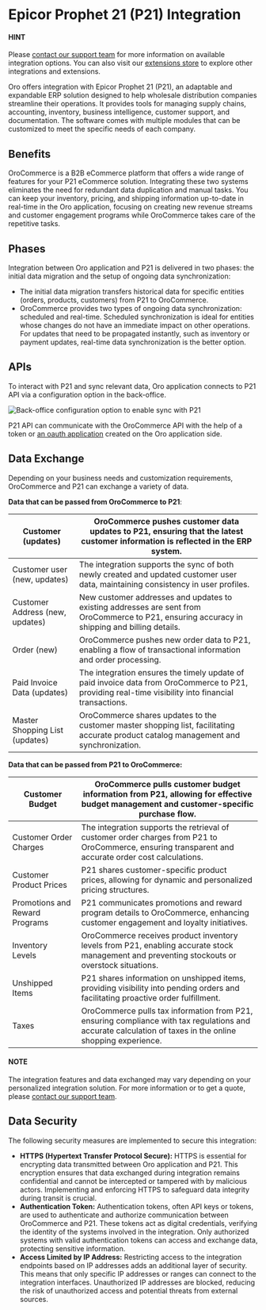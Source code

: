 <a id="integrations-erp-epicor"></a>

# Epicor Prophet 21 (P21) Integration

#### HINT
Please <a href="https://oroinc.com/contact-us/" target="_blank">contact our support team</a> for more information on available integration options. You can also visit our <a href="https://extensions.oroinc.com/" target="_blank">extensions store</a> to explore other integrations and extensions.

Oro offers integration with Epicor Prophet 21 (P21), an adaptable and expandable ERP solution designed to help wholesale distribution companies streamline their operations. It provides tools for managing supply chains, accounting, inventory, business intelligence, customer support, and documentation. The software comes with multiple modules that can be customized to meet the specific needs of each company.

## Benefits

OroCommerce is a B2B eCommerce platform that offers a wide range of features for your P21 eCommerce solution. Integrating these two systems eliminates the need for redundant data duplication and manual tasks. You can keep your inventory, pricing, and shipping information up-to-date in real-time in the Oro application, focusing on creating new revenue streams and customer engagement programs while OroCommerce takes care of the repetitive tasks.

## Phases

Integration between Oro application and P21 is delivered in two phases: the initial data migration and the setup of ongoing data synchronization:

* The initial data migration transfers historical data for specific entities (orders, products, customers) from P21 to OroCommerce.
* OroCommerce provides two types of ongoing data synchronization: scheduled and real-time. Scheduled synchronization is ideal for entities whose changes do not have an immediate impact on other operations. For updates that need to be propagated instantly, such as inventory or payment updates, real-time data synchronization is the better option.

## APIs

To interact with P21 and sync relevant data, Oro application connects to P21 API via a configuration option in the back-office.

![Back-office configuration option to enable sync with P21](user/img/integrations/epicor-prophet-21.png)

P21 API can communicate with the OroCommerce API with the help of a token or [an oauth application](../../../back-office/customers/customer-user-oauth-app/index.md#customer-user-oauth-app) created on the Oro application side.

## Data Exchange

Depending on your business needs and customization requirements, OroCommerce and P21 can exchange a variety of data.

**Data that can be passed from OroCommerce to P21**:

| Customer (updates)              | OroCommerce pushes customer data updates to P21, ensuring that the latest customer information is reflected in the ERP system.                      |
|---------------------------------|-----------------------------------------------------------------------------------------------------------------------------------------------------|
| Customer user (new, updates)    | The integration supports the sync of both newly created and updated customer user data, maintaining consistency in user profiles.                   |
| Customer Address (new, updates) | New customer addresses and updates to existing addresses are sent from OroCommerce to P21, ensuring accuracy in shipping and billing details.       |
| Order (new)                     | OroCommerce pushes new order data to P21, enabling a flow of transactional information and order processing.                                        |
| Paid Invoice Data (updates)     | The integration ensures the timely update of paid invoice data from OroCommerce to P21, providing real-time visibility into financial transactions. |
| Master Shopping List (updates)  | OroCommerce shares updates to the customer master shopping list, facilitating accurate product catalog management and synchronization.              |

**Data that can be passed from P21 to OroCommerce:**

| Customer Budget                | OroCommerce pulls customer budget information from P21, allowing for effective budget management and customer-specific purchase flow.                     |
|--------------------------------|-----------------------------------------------------------------------------------------------------------------------------------------------------------|
| Customer Order Charges         | The integration supports the retrieval of customer order charges from P21 to OroCommerce, ensuring transparent and accurate order cost calculations.      |
| Customer Product Prices        | P21 shares customer-specific product prices, allowing for dynamic and personalized pricing structures.                                                    |
| Promotions and Reward Programs | P21 communicates promotions and reward program details to OroCommerce, enhancing customer engagement and loyalty initiatives.                             |
| Inventory Levels               | OroCommerce receives product inventory levels from P21, enabling accurate stock management and preventing stockouts or overstock situations.              |
| Unshipped Items                | P21 shares information on unshipped items, providing visibility into pending orders and facilitating proactive order fulfillment.                         |
| Taxes                          | OroCommerce pulls tax information from P21, ensuring compliance with tax regulations and accurate calculation of taxes in the online shopping experience. |

#### NOTE
The integration features and data exchanged may vary depending on your personalized integration solution. For more information or to get a quote, please <a href="https://oroinc.com/contact-us/" target="_blank">contact our support team</a>.

## Data Security

The following security measures are implemented to secure this integration:

* **HTTPS (Hypertext Transfer Protocol Secure):** HTTPS is essential for encrypting data transmitted between Oro application and P21. This encryption ensures that data exchanged during integration remains confidential and cannot be intercepted or tampered with by malicious actors. Implementing and enforcing HTTPS to safeguard data integrity during transit is crucial.
* **Authentication Token:** Authentication tokens, often API keys or tokens, are used to authenticate and authorize communication between OroCommerce and P21. These tokens act as digital credentials, verifying the identity of the systems involved in the integration. Only authorized systems with valid authentication tokens can access and exchange data, protecting sensitive information.
* **Access Limited by IP Address:** Restricting access to the integration endpoints based on IP addresses adds an additional layer of security. This means that only specific IP addresses or ranges can connect to the integration interfaces. Unauthorized IP addresses are blocked, reducing the risk of unauthorized access and potential threats from external sources.

